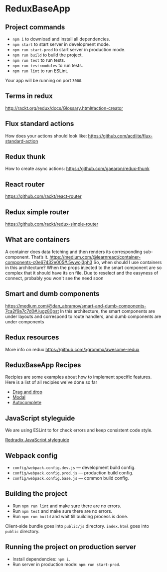 # ReduxBaseApp

## Project commands

* `npm i` to download and install all dependencies.
* `npm start` to start server in development mode.
* `npm run start-prod` to start server in production mode.
* `npm run build` to build the project.
* `npm run test` to run tests.
* `npm run test:modules` to run tests.
* `npm run lint` to run ESLint.

Your app will be running on port `3000`.

## Terms in redux
http://rackt.org/redux/docs/Glossary.html#action-creator

## Flux standard actions
How does your actions should look like:
https://github.com/acdlite/flux-standard-action

## Redux thunk
How to create async actions:
https://github.com/gaearon/redux-thunk

## React router
https://github.com/rackt/react-router

## Redux simple router
https://github.com/rackt/redux-simple-router

## What are containers
A container does data fetching and then renders its corresponding sub-component. That’s it.
https://medium.com/@learnreact/container-components-c0e67432e005#.5wwoj3ph3
So, when should I use containers in this architecture? When the props injected to the smart component are so complex that it should have its on file. Due to reselect and the easyness of connect, probably you won't see the need soon

## Smart and dumb components
https://medium.com/@dan_abramov/smart-and-dumb-components-7ca2f9a7c7d0#.iugz80pst
In this architecture, the smart components are under layouts and correspond to route handlers, and dumb components are under components

## Redux resources
More info on redux
https://github.com/xgrommx/awesome-redux

## ReduxBaseApp Recipes

Recipies are some examples about how to implement specific features. Here is a list of all recipies we've done so far
- [ Drag and drop](docs/DnDRecipe.md)
- [Modal](docsModalRecipe.md)
- [Autocomplete](docs/AutocompleteRecipe.md)

## JavaScript styleguide
We are using ESLint to for check errors and keep consistent code style.

[Redradix JavaScript styleguide](https://github.com/redradix/javascript-style-guide/)

## Webpack config

* `config/webpack.config.dev.js` — development build config.
* `config/webpack.config.prod.js` — production build config.
* `config/webpack.config.base.js` — common build config.

## Building the project

* Run `npm run lint` and make sure there are no errors.
* Run `npm test` and make sure there are no errors.
* Run `npm run build` and wait till building process is done.

Client-side bundle goes into `public/js` directory. `index.html` goes into `public` directory.

## Running the project on production server

* Install dependencies: `npm i`.
* Run server in production mode: `npm run start-prod`.
